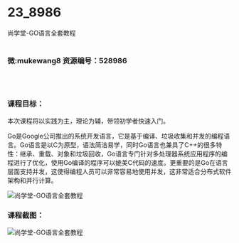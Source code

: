 # 23_8986
尚学堂-GO语言全套教程
<br/></br>
<h3>微:mukewang8 资源编号：528986</h3>
<br/></br>
<h3>课程目标：</h3>
<p>本次课程将以实践为主，理论为辅，带领初学者快速入门。</p>
<p><a title="查看与 Go 相关的文章" target="_blank">Go</a>是Google公司推出的系统开发语言，它是基于编译、垃圾收集和并发的编程语言。Go语言是以C为原型，语法简洁易学，同时Go语言也兼具了C++的很多特性：继承、重载、对象和垃圾回收，Go语言专门针对多处理器系统应用程序的编程进行了优化，使用Go编译的程序可以媲美C代码的速度。更重要的是Go在语言层面支持并发，这使得编程人员可以非常容易地使用并发，这非常适合分布式软件架构和并行计算。</p>
<p><img src="https://www.ko996.com/wp-content/uploads/img/2019/11/356-76-300x167.jpg" alt="尚学堂-GO语言全套教程"></p>
<h3>课程截图：</h3>
<p><img src="https://www.ko996.com/wp-content/uploads/img/2019/11/11111-23.jpg" alt="尚学堂-GO语言全套教程"></p>
<p>&nbsp;</p>
